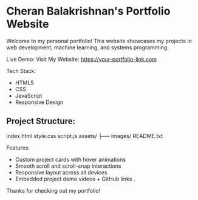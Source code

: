 
Cheran Balakrishnan's Portfolio Website
=======================================

Welcome to my personal portfolio! This website showcases my projects in web development, machine learning, and systems programming.

Live Demo:
Visit My Website: https://your-portfolio-link.com

Tech Stack:
- HTML5
- CSS
- JavaScript 
- Responsive Design 

Project Structure:
------------------
index.html
style.css
script.js
assets/
  ├── images/
README.txt

Features:
- Custom project cards with hover animations
- Smooth scroll and scroll-snap interactions
- Responsive layout across all devices
- Embedded project demo videos + GitHub links
.

Thanks for checking out my portfolio!